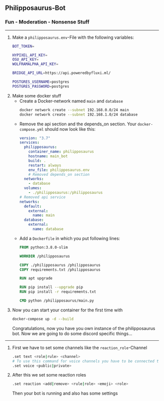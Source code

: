 ## Philipposaurus-Bot
### Fun - Moderation - Nonsense Stuff

---

1. Make a `philipposaurus.env`-File with the following variables:
   ```bash
   BOT_TOKEN=
   
   HYPIXEL_API_KEY=
   OSU_API_KEY=
   WOLFRAMALPHA_API_KEY=
   
   BRIDGE_API_URL=https://api.poweredbyfluxi.ml/
   
   POSTGRES_USERNAME=postgres
   POSTGRES_PASSWORD=postgres
   ```
2. Make some docker stuff
    - Create a Docker-network named `main` and `database`
      ```bash
      docker network create --subnet 192.168.0.0/24 main
      docker network create --subnet 192.168.1.0/24 database
      ```
    - Remove the api section and the depends_on section. Your `docker-compose.yml` should now look like this:
      ```yml
      version: "3.7"
      services:
        philipposaurus:
          container_name: philipposaurus
          hostname: main_bot
          build: .
          restart: always
          env_file: philipposaurus.env
          # Removed depends_on section
        networks:
          - database
        volumes:
          - ./philipposaurus:/philipposaurus
      # Removed api service
      networks:
        default:
          external:
            name: main
        database:
          external:
            name: database
      ```
    - Add a `Dockerfile` in which you put following lines:
      ```dockerfile
      FROM python:3.8.0-slim

      WORKDIR /philipposaurus
      
      COPY ./philipposaurus /philipposaurus
      COPY requirements.txt /philipposaurus
      
      RUN apt upgrade
      
      RUN pip install --upgrade pip
      RUN pip install -r requirements.txt
      
      CMD python /philipposaurus/main.py
      ```
3. Now you can start your container for the first time with
   ```bash
   docker-compose up -d --build
   ```
   Congratulations, now you have you own instance of the philipposaurus bot. Now 
   we are going to do some discord specific things...

---

1. First we have to set some channels like the `reaction_role`-Channel
   ```bash
   .set text <role|rule> <channel>
   # To use this command for voice channels you have to be connected to the channel you want to set
   .set voice <public|private>
   ```
2. After this we set some reaction roles
   ```bash
   .set reaction <add|remove> <rule|role> <emoji> <role>
   ```
   Then your bot is running and also has some settings